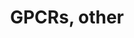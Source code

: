 ---
annotations:
- id: PW:0000125
  parent: signaling pathway
  type: Pathway Ontology
  value: G protein mediated signaling pathway
authors:
- 169.230.77.174
- MaintBot
- Christine Chichester
- Eweitz
citedin:
- link: PMC7811506
description: ''
last-edited: 2021-05-16
organisms:
- Rattus norvegicus
redirect_from:
- /index.php/Pathway:WP409
- /instance/WP409
- /instance/WP409_rr116975
revision: r116975
schema-jsonld:
- '@context': https://schema.org/
  '@id': https://wikipathways.github.io/pathways/WP409.html
  '@type': Dataset
  creator:
    '@type': Organization
    name: WikiPathways
  description: ''
  keywords:
  - Adora2a
  - Adora3
  - Adra1d
  - Adrb2
  - Alg6
  - CCR2
  - CNR1
  - Cckbr
  - Ccr5
  - Celsr1
  - Celsr2
  - Celsr3
  - Chrm2
  - Chrm3
  - Cxcr3
  - Drd3
  - Drd4
  - Ednra
  - F2r
  - Fshr
  - GPR17
  - GPR77
  - Ghrhr
  - Gnrhr
  - Gpr116
  - Gpr132
  - Gpr135
  - Gpr143
  - Gpr162
  - Gpr176
  - Gpr18
  - Gpr183
  - Gpr55
  - Gpr56
  - Gpr61
  - Gpr83
  - Gpr84
  - Gpr88
  - Grm1
  - Grm8
  - Grpr
  - Hrh4
  - Htr1f
  - Htr2a
  - Htr7
  - Il8ra
  - Il8rb
  - LOC362068
  - LOC690849
  - Lgr6
  - Lphn2
  - Lphn3
  - Ltb4r2
  - Ntsr1
  - Olr1302
  - Olr1466
  - Olr1512
  - Olr227
  - Olr230
  - Olr414
  - Olr806
  - Olr812
  - P2ry13
  - Prokr2
  - Ptgfr
  - RGD1560166
  - Rxfp1
  - Rxfp3
  - S1pr1
  - Smo
  - Sstr2
  - TAAR3
  - Taar2
  - Taar5
  - Uts2r
  license: CC0
  name: GPCRs, other
seo: CreativeWork
title: GPCRs, other
wpid: WP409
---